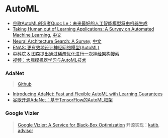# AutoML

* [谷歌AutoML创造者Quoc Le：未来最好的人工智能模型将由机器生成](https://zhuanlan.zhihu.com/p/48300538)
* [Taking Human out of Learning Applications: A Survey on Automated Machine Learning](https://arxiv.org/abs/1810.13306), [中文](https://mp.weixin.qq.com/s?__biz=MzIwMTc4ODE0Mw==&mid=2247492654&idx=1&sn=b9047d5cca7657f02dc7f6685ef04037)
* [Neural Architecture Search: A Survey](https://arxiv.org/abs/1808.05377), [中文](https://mp.weixin.qq.com/s?__biz=MzIwMTc4ODE0Mw==&mid=2247491248&idx=1&sn=d2946d8a37f7c6567b1a767a497006fb)
* [ENAS: 更有效地设计神经网络模型(AutoML)](https://zhuanlan.zhihu.com/p/35339663)
* [中科院 & 图森提出通过稀疏优化进行一次神经架构搜索](https://www.jiqizhixin.com/articles/111803)
* [视频：大规模机器学习与AutoML技术](http://www.itdks.com/dakalive/detail/16543)

### AdaNet
> [Github](https://github.com/tensorflow/adanet)

* [Introducing AdaNet: Fast and Flexible AutoML with Learning Guarantees](https://ai.googleblog.com/2018/10/introducing-adanet-fast-and-flexible.html)
* [谷歌开源AdaNet：基于TensorFlow的AutoML框架](https://www.jiqizhixin.com/articles/2018-10-31-15)

### Google Vizier
> [Google Vizier: A Service for Black-Box Optimization](https://static.googleusercontent.com/media/research.google.com/zh-CN//pubs/archive/46180.pdf)
> 开源实现：[katib](https://github.com/kubeflow/katib), [advisor](https://github.com/tobegit3hub/advisor)

